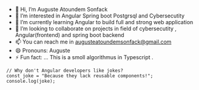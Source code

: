 - 👋 Hi, I’m Auguste Atoundem Sonfack 
- 👀 I’m interested in Angular Spring boot Postgrsql and Cybersecutity 
- 🌱 I’m currently learning Angular to build full and strong web application 
- 💞️ I’m looking to collaborate on projects in field of cybersecutity , Angular(frontend) and spring boot backend 
- 📫 You can reach me in augusteatoundemsonfack@gmail.com
- 😄 Pronouns: Auguste 
- ⚡ Fun fact: ...
This is a smoll algorithmus in Typescript .
```
// Why don't Angular developers like jokes?
const joke = "Because they lack reusable components!";
console.log(joke);
```

<!---
auguste2003/auguste2003 is a ✨ special ✨ repository because its `README.md` (this file) appears on your GitHub profile.
You can click the Preview link to take a look at your changes.
--->
